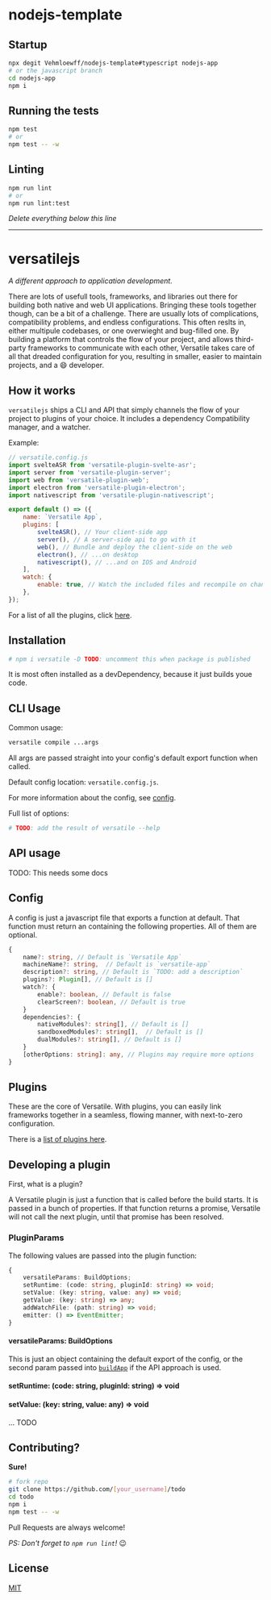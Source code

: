 # nodejs-template

## Startup

```sh
npx degit Vehmloewff/nodejs-template#typescript nodejs-app
# or the javascript branch
cd nodejs-app
npm i
```

## Running the tests

```sh
npm test
# or
npm test -- -w
```

## Linting

```sh
npm run lint
# or
npm run lint:test
```

_Delete everything below this line_

---

# versatilejs

_A different approach to application development._

There are lots of usefull tools, frameworks, and libraries out there for building both native and web UI applications. Bringing these tools together though, can be a bit of a challenge. There are usually lots of complications, compatibility problems, and endless configurations. This often reslts in, either multipule codebases, or one overwieght and bug-filled one. By building a platform that controls the flow of your project, and allows third-party frameworks to communicate with each other, Versatile takes care of all that dreaded configuration for you, resulting in smaller, easier to maintain projects, and a :smile: developer.

## How it works

`versatilejs` ships a CLI and API that simply channels the flow of your project to plugins of your choice. It includes a dependency Compatibility manager, and a watcher.

Example:

```js
// versatile.config.js
import svelteASR from 'versatile-plugin-svelte-asr';
import server from 'versatile-plugin-server';
import web from 'versatile-plugin-web';
import electron from 'versatile-plugin-electron';
import nativescript from 'versatile-plugin-nativescript';

export default () => ({
	name: `Versatile App`,
	plugins: [
		svelteASR(), // Your client-side app
		server(), // A server-side api to go with it
		web(), // Bundle and deploy the client-side on the web
		electron(), // ...on desktop
		nativescript(), // ...and on IOS and Android
	],
	watch: {
		enable: true, // Watch the included files and recompile on changes
	},
});
```

For a list of all the plugins, click [here](/plugins/README.md).

## Installation

```sh
# npm i versatile -D TODO: uncomment this when package is published
```

It is most often installed as a devDependency, because it just builds youe code.

## CLI Usage

Common usage:

```sh
versatile compile ...args
```

All args are passed straight into your config's default export function when called.

Default config location: `versatile.config.js`.

For more information about the config, see [config](#config).

Full list of options:

```sh
# TODO: add the result of versatile --help
```

## API usage

TODO: This needs some docs

## Config

A config is just a javascript file that exports a function at default. That function must return an containing the following properties. All of them are optional.

```ts
{
	name?: string, // Default is `Versatile App`
	machineName?: string,  // Default is `versatile-app`
	description?: string, // Default is `TODO: add a description`
	plugins?: Plugin[], // Default is []
	watch?: {
		enable?: boolean, // Default is false
		clearScreen?: boolean, // Default is true
	}
	dependencies?: {
		nativeModules?: string[], // Default is []
		sandboxedModules?: string[],  // Default is []
		dualModules?: string[], // Default is []
	}
	[otherOptions: string]: any, // Plugins may require more options
}
```

## Plugins

These are the core of Versatile. With plugins, you can easily link frameworks together in a seamless, flowing manner, with next-to-zero configuration.

There is a [list of plugins here](/plugins/README.md).

## Developing a plugin

First, what is a plugin?

A Versatile plugin is just a function that is called before the build starts. It is passed in a bunch of properties. If that function returns a promise, Versatile will not call the next plugin, until that promise has been resolved.

### PluginParams

The following values are passed into the plugin function:

```ts
{
	versatileParams: BuildOptions;
	setRuntime: (code: string, pluginId: string) => void;
	setValue: (key: string, value: any) => void;
	getValue: (key: string) => any;
	addWatchFile: (path: string) => void;
	emitter: () => EventEmitter;
}
```

#### versatileParams: BuildOptions

This is just an object containing the default export of the config, or the second param passed into [`buildApp`](#api-usage) if the API approach is used.

#### setRuntime: (code: string, pluginId: string) => void

#### setValue: (key: string, value: any) => void

... TODO

## Contributing?

**Sure!**

```sh
# fork repo
git clone https://github.com/[your_username]/todo
cd todo
npm i
npm test -- -w
```

Pull Requests are always welcome!

_PS: Don't forget to `npm run lint`!_ :wink:

## License

[MIT](/LICENSE)
